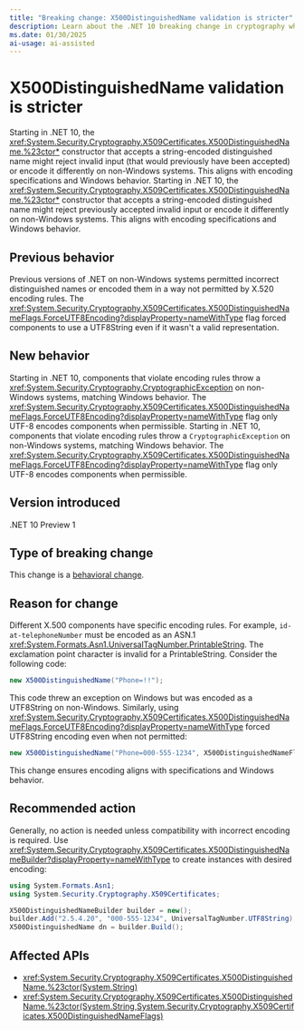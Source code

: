```yaml
---
title: "Breaking change: X500DistinguishedName validation is stricter"
description: Learn about the .NET 10 breaking change in cryptography where X500DistinguishedName validation is stricter.
ms.date: 01/30/2025
ai-usage: ai-assisted
---
```

# X500DistinguishedName validation is stricter
Starting in .NET 10, the <xref:System.Security.Cryptography.X509Certificates.X500DistinguishedName.%23ctor*> constructor that accepts a string-encoded distinguished name might reject invalid input (that would previously have been accepted) or encode it differently on non-Windows systems. This aligns with encoding specifications and Windows behavior.
Starting in .NET 10, the <xref:System.Security.Cryptography.X509Certificates.X500DistinguishedName.%23ctor*> constructor that accepts a string-encoded distinguished name might reject previously accepted invalid input or encode it differently on non-Windows systems. This aligns with encoding specifications and Windows behavior.

## Previous behavior

Previous versions of .NET on non-Windows systems permitted incorrect distinguished names or encoded them in a way not permitted by X.520 encoding rules. The <xref:System.Security.Cryptography.X509Certificates.X500DistinguishedNameFlags.ForceUTF8Encoding?displayProperty=nameWithType> flag forced components to use a UTF8String even if it wasn't a valid representation.

## New behavior
Starting in .NET 10, components that violate encoding rules throw a <xref:System.Security.Cryptography.CryptographicException> on non-Windows systems, matching Windows behavior. The <xref:System.Security.Cryptography.X509Certificates.X500DistinguishedNameFlags.ForceUTF8Encoding?displayProperty=nameWithType> flag only UTF-8 encodes components when permissible.
Starting in .NET 10, components that violate encoding rules throw a `CryptographicException` on non-Windows systems, matching Windows behavior. The <xref:System.Security.Cryptography.X509Certificates.X500DistinguishedNameFlags.ForceUTF8Encoding?displayProperty=nameWithType> flag only UTF-8 encodes components when permissible.

## Version introduced

.NET 10 Preview 1

## Type of breaking change

This change is a [behavioral change](../../categories.md#behavioral-change).

## Reason for change

Different X.500 components have specific encoding rules. For example, `id-at-telephoneNumber` must be encoded as an ASN.1 <xref:System.Formats.Asn1.UniversalTagNumber.PrintableString>. The exclamation point character is invalid for a PrintableString. Consider the following code:

```csharp
new X500DistinguishedName("Phone=!!");
```

This code threw an exception on Windows but was encoded as a UTF8String on non-Windows. Similarly, using <xref:System.Security.Cryptography.X509Certificates.X500DistinguishedNameFlags.ForceUTF8Encoding?displayProperty=nameWithType> forced UTF8String encoding even when not permitted:

```csharp
new X500DistinguishedName("Phone=000-555-1234", X500DistinguishedNameFlags.ForceUTF8Encoding);
```

This change ensures encoding aligns with specifications and Windows behavior.

## Recommended action

Generally, no action is needed unless compatibility with incorrect encoding is required. Use <xref:System.Security.Cryptography.X509Certificates.X500DistinguishedNameBuilder?displayProperty=nameWithType> to create instances with desired encoding:

```csharp
using System.Formats.Asn1;
using System.Security.Cryptography.X509Certificates;

X500DistinguishedNameBuilder builder = new();
builder.Add("2.5.4.20", "000-555-1234", UniversalTagNumber.UTF8String);
X500DistinguishedName dn = builder.Build();
```

## Affected APIs

- <xref:System.Security.Cryptography.X509Certificates.X500DistinguishedName.%23ctor(System.String)>
- <xref:System.Security.Cryptography.X509Certificates.X500DistinguishedName.%23ctor(System.String,System.Security.Cryptography.X509Certificates.X500DistinguishedNameFlags)>
